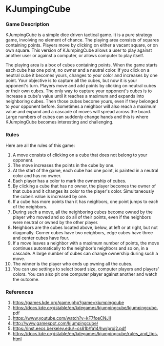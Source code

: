KJumpingCube
============

### Game Description
   KJumpingCube is a simple dice driven tactical game. It is a pure strategy game, involving no element of chance. The playing area consists of squares containing points. Players move by clicking on either a vacant square, or on own square. This version of KJumpingCube allows a user to play against another user or against a computer, or allows computer to play itself.

   The playing area is a box of cubes containing points. When the game starts each cube has one point, no owner and a neutral color. If you click on a neutral cube it becomes yours, changes to your color and increases by one point. Your objective is to capture all the cubes, but now it is your opponent's turn. Players move and add points by clicking on neutral cubes or their own cubes. The only way to capture your opponent's cubes is to increase a cube's value until it reaches a maximum and expands into neighboring cubes. Then those cubes become yours, even if they belonged to your opponent before. Sometimes a neighbor will also reach a maximum value and expand and a cascade of moves will spread across the board. Large numbers of cubes can suddenly change hands and this is where KJumpingCube becomes interesting and challenging.

### Rules

Here are all the rules of this game:

1. A move consists of clicking on a cube that does not belong to your opponent.
2. The move increases the points in the cube by one.
3. At the start of the game, each cube has one point, is painted in a neutral color and has no owner.
4. Each player has a color to mark the ownership of cubes.
5. By clicking a cube that has no owner, the player becomes the owner of that cube and it changes its color to the player's color. Simultaneously the cube’s value is increased by one.
6. If a cube has more points than it has neighbors, one point jumps to each of the neighbors.
7. During such a move, all the neighboring cubes become owned by the player who moved and so do all of their points, even if the neighbors were neutral or owned by the other player.
8. Neighbors are the cubes located above, below, at left or at right, but not diagonally. Corner cubes have two neighbors, edge cubes have three and center cubes have four.
9. If a move leaves a neighbor with a maximum number of points, the move continues automatically to the neighbor's neighbors and so on, in a cascade. A large number of cubes can change ownership during such a move.
10. The winner is the player who ends up owning all the cubes.
11. You can use settings to select board size, computer players and players' colors. You can also pit one computer player against another and watch the outcome.

### References
1. https://games.kde.org/game.php?game=kjumpingcube
2. https://docs.kde.org/stable/en/kdegames/kjumpingcube/kjumpingcube.pdf
3. https://www.youtube.com/watch?v=kF7foeCNJlI
4. http://www.gamespot.com/kjumpingcube/
5. https://inst.eecs.berkeley.edu/~cs61b/fa14/hw/proj2.pdf
6. https://docs.kde.org/stable/en/kdegames/kjumpingcube/rules_and_tips.html
